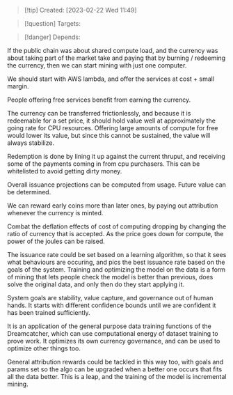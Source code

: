 
>[!tip] Created: [2023-02-22 Wed 11:49]

>[!question] Targets: 

>[!danger] Depends: 

If the public chain was about shared compute load, and the currency was about taking part of the market take and paying that by burning / redeeming the currency, then we can start mining with just one computer.

We should start with AWS lambda, and offer the services at cost + small margin.

People offering free services benefit from earning the currency.

The currency can be transferred frictionlessly, and because it is redeemable for a set price, it should hold value well at approximately the going rate for CPU resources.  Offering large amounts of compute for free would lower its value, but since this cannot be sustained, the value will always stabilize.

Redemption is done by lining it up against the current thruput, and receiving some of the payments coming in from cpu purchasers.  This can be whitelisted to avoid getting dirty money.

Overall issuance projections can be computed from usage. Future value can be determined.

We can reward early coins more than later ones, by paying out attribution whenever the currency is minted.

Combat the deflation effects of cost of computing dropping by changing the ratio of currency that is accepted.  As the price goes down for compute, the power of the joules can be raised.

The issuance rate could be set based on a learning algorithm, so that it sees what behaviours are occuring, and pics the best issuance rate based on the goals of the system. Training and optimizing the model on the data is a form of mining that lets people check the model is better than previous, does solve the original data, and only then do they start applying it.

System goals are stability, value capture, and governance out of human hands.  It starts with different confidence bounds until we are confident it has been trained sufficiently.

It is an application of the general purpose data training functions of the Dreamcatcher, which can use computational energy of dataset training to prove work.  It optimizes its own currency governance, and can be used to optimize other things too.

General attribution rewards could be tackled in this way too, with goals and params set so the algo can be upgraded when a better one occurs that fits all the data better.  This is a leap, and the training of the model is incremental mining.